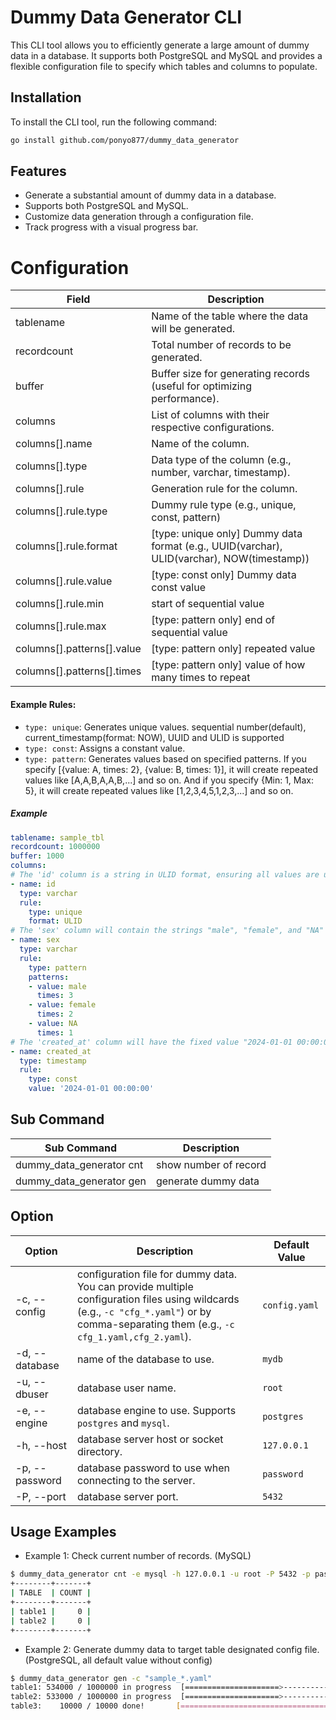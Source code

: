 # Dummy Data Generator CLI
This CLI tool allows you to efficiently generate a large amount of dummy data in a database. It supports both PostgreSQL and MySQL and provides a flexible configuration file to specify which tables and columns to populate.

## Installation
To install the CLI tool, run the following command:

```bash
go install github.com/ponyo877/dummy_data_generator
```

## Features
- Generate a substantial amount of dummy data in a database.
- Supports both PostgreSQL and MySQL.
- Customize data generation through a configuration file.
- Track progress with a visual progress bar.

# Configuration
| Field       | Description                                                               |
|-------------|---------------------------------------------------------------------------|
| tablename   | Name of the table where the data will be generated.                        |
| recordcount | Total number of records to be generated.                                   |
| buffer      | Buffer size for generating records (useful for optimizing performance).    |
| columns     | List of columns with their respective configurations.                       |
| columns[].name        | Name of the column.                                                        |
| columns[].type        | Data type of the column (e.g., number, varchar, timestamp).                  |
| columns[].rule        | Generation rule for the column.                                             |
| columns[].rule.type        | Dummy rule type (e.g., unique, const, pattern) |
| columns[].rule.format        | [type: unique only] Dummy data format (e.g., UUID(varchar), ULID(varchar), NOW(timestamp)) |
| columns[].rule.value        | [type: const only] Dummy data const value |
| columns[].rule.min        | start of sequential value |
| columns[].rule.max        | [type: pattern only] end of sequential value |
| columns[].patterns[].value        | [type: pattern only] repeated value |
| columns[].patterns[].times        | [type: pattern only] value of how many times to repeat |

#### Example Rules:

- `type: unique`: Generates unique values. sequential number(default), current_timestamp(format: NOW), UUID and ULID is supported
- `type: const`: Assigns a constant value.
- `type: pattern`: Generates values based on specified patterns. If you specify [{value: A, times: 2}, {value: B, times: 1}], it will create repeated values like [A,A,B,A,A,B,...] and so on. And if you specify {Min: 1, Max: 5}, it will create repeated values like [1,2,3,4,5,1,2,3,...] and so on.

##### Example
```yaml
tablename: sample_tbl
recordcount: 1000000
buffer: 1000
columns:
# The 'id' column is a string in ULID format, ensuring all values are unique.
- name: id
  type: varchar
  rule:
    type: unique
    format: ULID
# The 'sex' column will contain the strings "male", "female", and "NA" in a 3:2:1 ratio.
- name: sex
  type: varchar
  rule:
    type: pattern
    patterns:
    - value: male
      times: 3
    - value: female
      times: 2
    - value: NA
      times: 1
# The 'created_at' column will have the fixed value "2024-01-01 00:00:00".
- name: created_at
  type: timestamp
  rule:
    type: const
    value: '2024-01-01 00:00:00'
```
## Sub Command
| Sub Command           | Description                                                                                                  |
|------------------|--------------------------------------------------------------------------------------------------------------|
| dummy_data_generator cnt     | show number of record |
| dummy_data_generator gen     | generate dummy data |

## Option
| Option           | Description                                                                                                  | Default Value |
|------------------|--------------------------------------------------------------------------------------------------------------|---------------|
| -c, --config      | configuration file for dummy data. You can provide multiple configuration files using wildcards <br>(e.g., `-c "cfg_*.yaml"`) or by comma-separating them (e.g., `-c cfg_1.yaml,cfg_2.yaml`). | `config.yaml` |
| -d, --database    | name of the database to use.                                                                   | `mydb`        |
| -u, --dbuser      | database user name.                                                                            | `root`        |
| -e, --engine      | database engine to use. Supports `postgres` and `mysql`.                                     | `postgres`    |
| -h, --host        | database server host or socket directory.                                                      | `127.0.0.1`   |
| -p, --password    | database password to use when connecting to the server.                                       | `password`    |
| -P, --port        | database server port.                                                                         | `5432`        |

## Usage Examples
- Example 1: Check current number of records. (MySQL)
```bash
$ dummy_data_generator cnt -e mysql -h 127.0.0.1 -u root -P 5432 -p password -c sample_1.yaml,sample_2.yaml
+--------+-------+
| TABLE  | COUNT |
+--------+-------+
| table1 |     0 |
| table2 |     0 |
+--------+-------+
```

- Example 2: Generate dummy data to target table designated config file. (PostgreSQL, all default value without config)
```bash
$ dummy_data_generator gen -c "sample_*.yaml"
table1: 534000 / 1000000 in progress  [=====================>-------------------]  53 %
table2: 533000 / 1000000 in progress  [=====================>-------------------]  53 %
table3:    10000 / 10000 done!       [=========================================] 
```

